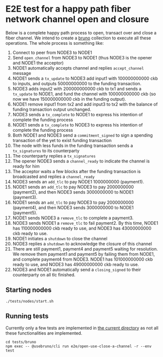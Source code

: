 # E2E test for a happy path fiber network channel open and closure

Below is a complete happy path process to open, transact over and close a fiber channel.
We intend to create a [bruno](https://www.usebruno.com/) collection to execute all these operations.
The whole process is something like:

1. Connect to peer from NODE3 to NODE1
2. Send `open_channel` from NODE3 to NODE1 (thus NODE3 is the opener and NODE1 the acceptor)
3. NODE1 automatically accepts channel and replies `accept_channel` message
4. NODE1 sends a `tx_update` to NODE3 add input1 with 100000000000 ckb to inputs, and outputs 50000000000 to the funding transaction.
5. NODE3 adds input2 with 200000000000 ckb to tx1 and sends a `tx_update` to NODE1, and fund the channel with 100000000000 ckb (so now we have 150000000000 ckb in the funding output).
6. NODE1 remove input1 from tx2 and add input3 to tx2 with the balance of funding transaction output unchanged.
7. NODE3 sends a `tx_complete` to NODE1 to express his intention of complete the funding process
8. NODE1 sends a `tx_complete` to NODE3 to express his intention of complete the funding process
9. Both NODE1 and NODE3 send a `commitment_signed` to sign a spending transaction of the yet to exist funding transaction
10. The node with less funds in the funding transaction sends a `tx_signatures` to its counterparty
11. The counterparty replies a `tx_signatures`
12. The opener NODE3 sends a `channel_ready` to indicate the channel is ready for him
13. The acceptor waits a few blocks after the funding transaction is broadcasted and replies a `channel_ready`
14. NODE3 sends an `add_tlc` to pay NODE1 1000000000 (payment1).
15. NODE1 sends an `add_tlc` to pay NODE3 to pay 2000000000 (payment2), and then NODE3 sends 3000000000 to NODE1 (payment3).
16. NODE1 sends an `add_tlc` to pay NODE3 to pay 2000000000 (payment4), and then NODE3 sends 3000000000 to NODE1 (payment5).
17. NODE1 sends NODE3 a `remove_tlc` to complete a payment3.
18. NODE3 sends NODE1 a `remove_tlc` to fail payment2. By this time, NODE1 has 110000000000 ckb ready to use, and NODE3 has 43000000000 ckb ready to use.
19. NODE1 initiates a `shutdown` to close the channel
20. NODE3 replies a `shutdown` to acknowledge the closure of this channel
21. There are still payment1, payment4 and payment5 waiting for resolution. We remove them payment1 and payment5 by failing them from NODE1, and complete payment4 from NODE3. NODE1 has 101000000000 ckb ready to use, and NODE3 has 49000000000 ckb ready to use.
22. NODE3 and NODE1 automatically send a `closing_signed` to their counterparty on all tlc finished.

## Starting nodes

```
./tests/nodes/start.sh
```

## Running tests

Currently only a few tests are implemented in [the current directory](./) as not all these functionalities are implemented.

```
cd tests/bruno
npm exec -- @usebruno/cli run e2e/open-use-close-a-channel -r --env test
```
